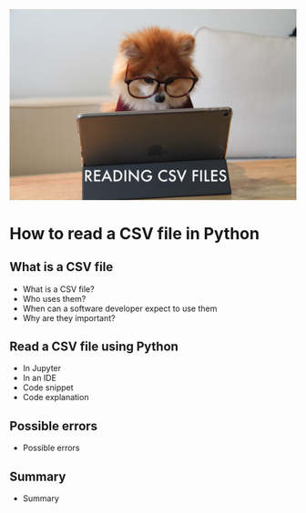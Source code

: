 ![dog-with-glasses-looking-at-computer](dog_reading_csv.jpeg)

# How to read a CSV file in Python

## What is a CSV file
- What is a CSV file?
- Who uses them?
- When can a software developer expect to use them
- Why are they important?

## Read a CSV file using Python
- In Jupyter
- In an IDE
- Code snippet
- Code explanation

## Possible errors
- Possible errors

## Summary
- Summary

